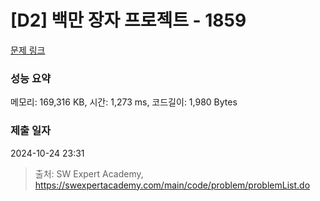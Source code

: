 # [D2] 백만 장자 프로젝트 - 1859 

[문제 링크](https://swexpertacademy.com/main/code/problem/problemDetail.do?contestProbId=AV5LrsUaDxcDFAXc) 

### 성능 요약

메모리: 169,316 KB, 시간: 1,273 ms, 코드길이: 1,980 Bytes

### 제출 일자

2024-10-24 23:31



> 출처: SW Expert Academy, https://swexpertacademy.com/main/code/problem/problemList.do